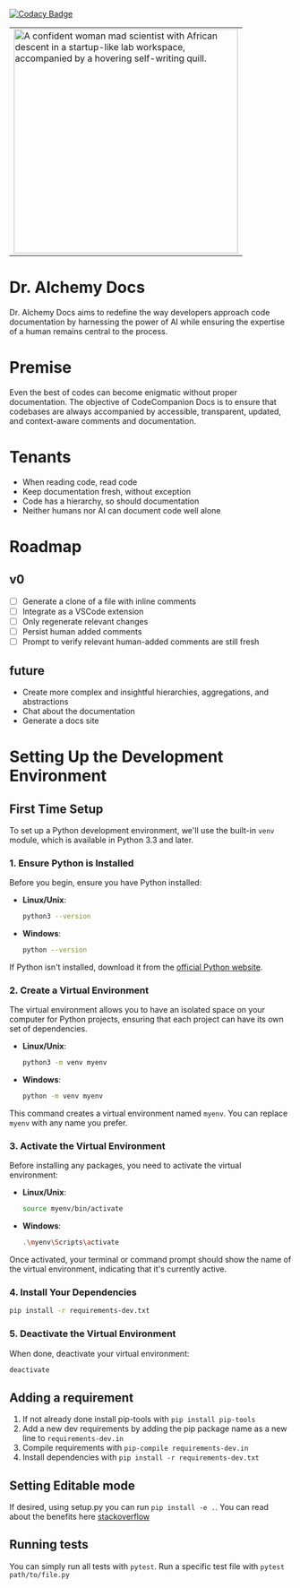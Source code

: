 [![Codacy Badge](https://app.codacy.com/project/badge/Grade/2bc51fd762814c1c8a17f836e88e65de)](https://app.codacy.com/gh/jhaenel/Dr-Alchemy-Doc-Gen/dashboard?utm_source=gh&utm_medium=referral&utm_content=&utm_campaign=Badge_grade)
<table align="center">
  <tr>
    <td>
      <img src="https://github.com/jhaenel/Dr-Alchemy-Docs/blob/main/images/dr-alechemy.png?raw=true" alt="A confident woman mad scientist with African descent in a startup-like lab workspace, accompanied by a hovering self-writing quill." width="400"/>
    </td>
  </tr>
</table>

# Dr. Alchemy Docs

Dr. Alchemy Docs aims to redefine the way developers approach code documentation by harnessing the power of AI while ensuring the expertise of a human remains central to the process.

# Premise

Even the best of codes can become enigmatic without proper documentation. The objective of CodeCompanion Docs is to ensure that codebases are always accompanied by accessible, transparent, updated, and context-aware comments and documentation.

# Tenants

- When reading code, read code
- Keep documentation fresh, without exception
- Code has a hierarchy, so should documentation
- Neither humans nor AI can document code well alone

# Roadmap

## v0

- [ ] Generate a clone of a file with inline comments
- [ ] Integrate as a VSCode extension
- [ ] Only regenerate relevant changes
- [ ] Persist human added comments
- [ ] Prompt to verify relevant human-added comments are still fresh

## future

- Create more complex and insightful hierarchies, aggregations, and abstractions
- Chat about the documentation
- Generate a docs site

# Setting Up the Development Environment

## First Time Setup

To set up a Python development environment, we'll use the built-in `venv` module, which is available in Python 3.3 and later.

### 1. Ensure Python is Installed

Before you begin, ensure you have Python installed:

- **Linux/Unix**:
  ```bash
  python3 --version
  ```

- **Windows**:
  ```bash
  python --version
  ```

If Python isn't installed, download it from the [official Python website](https://www.python.org/downloads/).

### 2. Create a Virtual Environment

The virtual environment allows you to have an isolated space on your computer for Python projects, ensuring that each project can have its own set of dependencies.

- **Linux/Unix**:
  ```bash
  python3 -m venv myenv
  ```

- **Windows**:
  ```bash
  python -m venv myenv
  ```

This command creates a virtual environment named `myenv`. You can replace `myenv` with any name you prefer.

### 3. Activate the Virtual Environment

Before installing any packages, you need to activate the virtual environment:

- **Linux/Unix**:
  ```bash
  source myenv/bin/activate
  ```

- **Windows**:
  ```bash
  .\myenv\Scripts\activate
  ```

Once activated, your terminal or command prompt should show the name of the virtual environment, indicating that it's currently active.


### 4. Install Your Dependencies

```bash
pip install -r requirements-dev.txt
```


### 5. Deactivate the Virtual Environment

When done, deactivate your virtual environment:

```bash
deactivate
```

## Adding a requirement
1. If not already done install pip-tools with `pip install pip-tools`
2. Add a new dev requirements by adding the pip package name as a new line to `requirements-dev.in`
3. Compile requirements with `pip-compile requirements-dev.in`
4. Install dependencies with `pip install -r requirements-dev.txt`

## Setting Editable mode
If desired, using setup.py you can run  `pip install -e .`. You can read about the benefits here [stackoverflow](https://stackoverflow.com/questions/35064426/when-would-the-e-editable-option-be-useful-with-pip-install)

## Running tests
You can simply run all tests with `pytest`. Run a specific test file with `pytest path/to/file.py`
